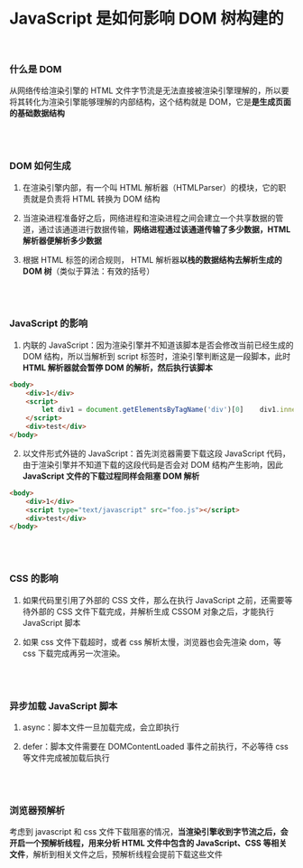 # JavaScript 是如何影响 DOM 树构建的

</br>

### 什么是 DOM

从网络传给渲染引擎的 HTML 文件字节流是无法直接被渲染引擎理解的，所以要将其转化为渲染引擎能够理解的内部结构，这个结构就是 DOM，它是**是生成页面的基础数据结构**

</br>
</br>

### DOM 如何生成

1. 在渲染引擎内部，有一个叫 HTML 解析器（HTMLParser）的模块，它的职责就是负责将 HTML 转换为 DOM 结构

2. 当渲染进程准备好之后，网络进程和渲染进程之间会建立一个共享数据的管道，通过该通道进行数据传输，**网络进程通过该通道传输了多少数据，HTML 解析器便解析多少数据**

3. 根据 HTML 标签的闭合规则， HTML 解析器**以栈的数据结构去解析生成的 DOM 树**（类似于算法：有效的括号）

</br>
</br>

### JavaScript 的影响

1. 内联的 JavaScript：因为渲染引擎并不知道该脚本是否会修改当前已经生成的 DOM 结构，所以当解析到 script 标签时，渲染引擎判断这是一段脚本，此时 **HTML 解析器就会暂停 DOM 的解析，然后执行该脚本**

```html
<body>
    <div>1</div>
    <script>
        let div1 = document.getElementsByTagName('div')[0]    div1.innerText = 'time.geekbang'
    </script>
    <div>test</div>
</body>
```

2. 以文件形式外链的 JavaScript：首先浏览器需要下载这段 JavaScript 代码，由于渲染引擎并不知道下载的这段代码是否会对 DOM 结构产生影响，因此**JavaScript 文件的下载过程同样会阻塞 DOM 解析**

```html
<body>
    <div>1</div>
    <script type="text/javascript" src="foo.js"></script>
    <div>test</div>
</body>
```

</br>
</br>

### CSS 的影响

1. 如果代码里引用了外部的 CSS 文件，那么在执行 JavaScript 之前，还需要等待外部的 CSS 文件下载完成，并解析生成 CSSOM 对象之后，才能执行 JavaScript 脚本

2. 如果 css 文件下载超时，或者 css 解析太慢，浏览器也会先渲染 dom，等 css 下载完成再另一次渲染。

</br>
</br>

### 异步加载 JavaScript 脚本

1. async：脚本文件一旦加载完成，会立即执行

2. defer：脚本文件需要在 DOMContentLoaded 事件之前执行，不必等待 css 等文件完成被加载后执行

</br>
</br>

### 浏览器预解析

考虑到 javascript 和 css 文件下载阻塞的情况，**当渲染引擎收到字节流之后，会开启一个预解析线程，用来分析 HTML 文件中包含的 JavaScript、CSS 等相关文件**，解析到相关文件之后，预解析线程会提前下载这些文件

</br>
</br>
